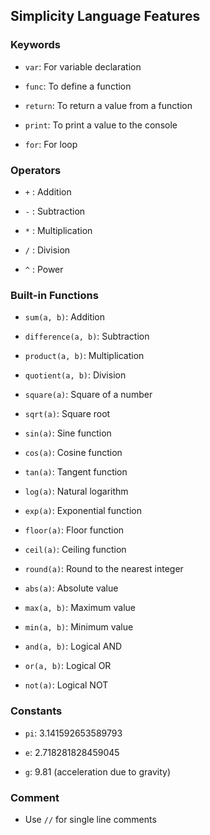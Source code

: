 ## Simplicity Language Features

### Keywords

- `var`: For variable declaration

- `func`: To define a function

- `return`: To return a value from a function

- `print`: To print a value to the console

- `for`: For loop

### Operators

- `+` : Addition

- `-` : Subtraction

- `*` : Multiplication

- `/` : Division

- `^` : Power

### Built-in Functions

- `sum(a, b)`: Addition

- `difference(a, b)`: Subtraction

- `product(a, b)`: Multiplication

- `quotient(a, b)`: Division

- `square(a)`: Square of a number

- `sqrt(a)`: Square root

- `sin(a)`: Sine function

- `cos(a)`: Cosine function

- `tan(a)`: Tangent function

- `log(a)`: Natural logarithm

- `exp(a)`: Exponential function

- `floor(a)`: Floor function

- `ceil(a)`: Ceiling function

- `round(a)`: Round to the nearest integer

- `abs(a)`: Absolute value

- `max(a, b)`: Maximum value

- `min(a, b)`: Minimum value

- `and(a, b)`: Logical AND

- `or(a, b)`: Logical OR

- `not(a)`: Logical NOT

### Constants

- `pi`: 3.141592653589793

- `e`: 2.718281828459045

- `g`: 9.81 (acceleration due to gravity)

### Comment

- Use `//` for single line comments 
